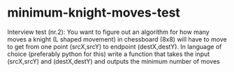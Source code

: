 # minimum-knight-moves-test
Interview test (nr.2): You want to figure out an algorithm for how many moves a knight (L shaped movement) in chessboard (8x8) will have to move to get from one point (srcX,srcY) to endpoint (destX,destY).  In language of choice (preferably python for this) write a function that takes the input (srcX,srcY) and (destX,destY) and outputs the minimum number of moves

